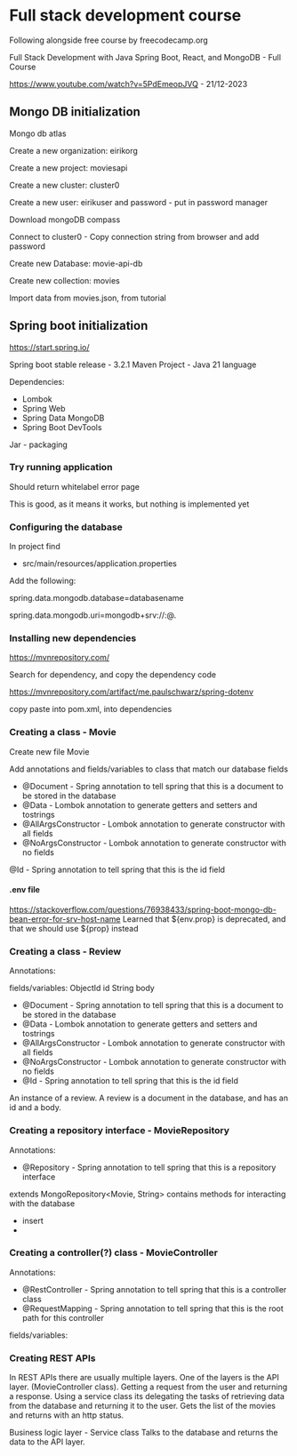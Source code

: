 # Full stack development course

Following alongside free course by freecodecamp.org

Full Stack Development with Java Spring Boot, React, and MongoDB - Full Course

https://www.youtube.com/watch?v=5PdEmeopJVQ - 21/12-2023


## Mongo DB initialization

Mongo db atlas

Create a new organization: eirikorg

Create a new project: moviesapi

Create a new cluster: cluster0

Create a new user: eirikuser and password - put in password manager

Download mongoDB compass

Connect to cluster0 - Copy connection string from browser and add password

Create new Database: movie-api-db

Create new collection: movies

Import data from movies.json, from tutorial


## Spring boot initialization
https://start.spring.io/

Spring boot stable release - 3.2.1 
Maven Project - Java 21 language

Dependencies:
* Lombok
* Spring Web
* Spring Data MongoDB
* Spring Boot DevTools

Jar - packaging


### Try running application

Should return whitelabel error page

This is good, as it means it works, but nothing is implemented yet


### Configuring the database

In project find
* src/main/resources/application.properties

Add the following:

spring.data.mongodb.database=databasename

spring.data.mongodb.uri=mongodb+srv://<username>:<password>@<cluster>.<database>


### Installing new dependencies

https://mvnrepository.com/

Search for dependency, and copy the dependency code

https://mvnrepository.com/artifact/me.paulschwarz/spring-dotenv

copy paste into pom.xml, into dependencies

### Creating a class - Movie

Create new file Movie

Add annotations and fields/variables to class that match our database fields

* @Document - Spring annotation to tell spring that this is a document to be stored in the database
* @Data - Lombok annotation to generate getters and setters and tostrings
* @AllArgsConstructor - Lombok annotation to generate constructor with all fields
* @NoArgsConstructor - Lombok annotation to generate constructor with no fields

@Id - Spring annotation to tell spring that this is the id field

#### .env file

https://stackoverflow.com/questions/76938433/spring-boot-mongo-db-bean-error-for-srv-host-name
Learned that ${env.prop} is deprecated, and that we should use ${prop} instead


### Creating a class - Review

Annotations:

fields/variables:
ObjectId id
String body

* @Document - Spring annotation to tell spring that this is a document to be stored in the database
* @Data - Lombok annotation to generate getters and setters and tostrings
* @AllArgsConstructor - Lombok annotation to generate constructor with all fields
* @NoArgsConstructor - Lombok annotation to generate constructor with no fields
* @Id - Spring annotation to tell spring that this is the id field

An instance of a review. A review is a document in the database, and has an id and a body.


### Creating a repository interface - MovieRepository

Annotations:
* @Repository - Spring annotation to tell spring that this is a repository interface

extends MongoRepository<Movie, String>
contains methods for interacting with the database
* insert
* 


### Creating a controller(?) class - MovieController

Annotations:
* @RestController - Spring annotation to tell spring that this is a controller class
* @RequestMapping - Spring annotation to tell spring that this is the root path for this controller

fields/variables:


### Creating REST APIs

In REST APIs there are usually multiple layers.
One of the layers is the API layer. (MovieController class).
Getting a request from the user and returning a response.
Using a service class its delegating the tasks of retrieving data from the database and returning it to the user.
Gets the list of the movies and returns with an http status.


Business logic layer - Service class
Talks to the database and returns the data to the API layer.